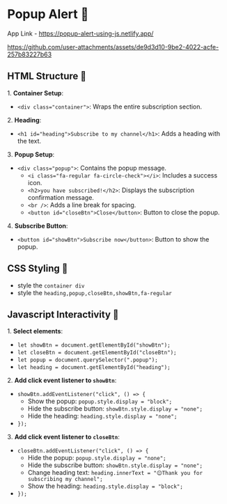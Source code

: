 # Popup Alert 🚨

App Link - https://popup-alert-using-js.netlify.app/

https://github.com/user-attachments/assets/de9d3d10-9be2-4022-acfe-257b83227b63

## HTML Structure 🧱

1️. **Container Setup**:

   - `<div class="container">`: Wraps the entire subscription section.

2️. **Heading**:

   - `<h1 id="heading">Subscribe to my channel</h1>`: Adds a heading with the text.

3️. **Popup Setup**:

   - `<div class="popup">`: Contains the popup message.
     - `<i class="fa-regular fa-circle-check"></i>`: Includes a success icon.
     - `<h2>you have subscribed!</h2>`: Displays the subscription confirmation message.
     - `<br />`: Adds a line break for spacing.
     - `<button id="closeBtn">Close</button>`: Button to close the popup.

4️. **Subscribe Button**:

   - `<button id="showBtn">Subscribe now</button>`: Button to show the popup.

## CSS Styling 🌈

- style the `container div`
- style the `heading,popup,closeBtn,showBtn,fa-regular`

## Javascript Interactivity 🚀

1️. **Select elements**:

   - `let showBtn = document.getElementById("showBtn");`
   - `let closeBtn = document.getElementById("closeBtn");`
   - `let popup = document.querySelector(".popup");`
   - `let heading = document.getElementById("heading");`

2️. **Add click event listener to `showBtn`**:

   - `showBtn.addEventListener("click", () => {`
     - Show the popup: `popup.style.display = "block";`
     - Hide the subscribe button: `showBtn.style.display = "none";`
     - Hide the heading: `heading.style.display = "none";`
   - `});`

3️. **Add click event listener to `closeBtn`**:
   - `closeBtn.addEventListener("click", () => {`
     - Hide the popup: `popup.style.display = "none";`
     - Hide the subscribe button: `showBtn.style.display = "none";`
     - Change heading text: `heading.innerText = "😊Thank you for subscribing my channel";`
     - Show the heading: `heading.style.display = "block";`
   - `});`
